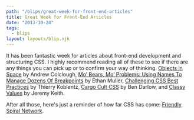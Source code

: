 ```yaml
---
path: "/blips/great-week-for-front-end-articles"
title: Great Week for Front-End Articles
date: "2013-10-24"
tags:
  - blips
layout: layouts/blip.njk
---
```


It has been fantastic week for articles about front-end development and structuring CSS. I highly recommend reading all of these to see if there are any things you can pick up or to confirm your way of thinking. [Objects in Space](https://medium.com/objects-in-space/f6f404727) by Andrew Colclough, [Mo’ Bears, Mo’ Problems: Using Names To Manage Dozens Of Breakpoints](http://seesparkbox.com/foundry/using_names_to_manage_dozens_of_breakpoints) by Ethan Muller, [Challenging CSS Best Practices](http://coding.smashingmagazine.com/2013/10/21/challenging-css-best-practices-atomic-approach/) by Thierry Koblentz, [Cargo Cult CSS](http://www.kapowaz.net/articles/cargo-cult-css) by Ben Darlow, and [Classy Values](http://adactio.com/journal/6537/) by Jeremy Keith.

After all those, here's just a reminder of how far CSS has come: [Friendly Spiral Network](http://codepen.io/unmeshpro/pen/sDmjc).
